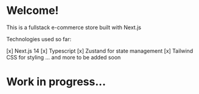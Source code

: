# Welcome!

This is a fullstack e-commerce store built with Next.js

Technologies used so far:

[x] Next.js 14
[x] Typescript
[x] Zustand for state management
[x] Tailwind CSS for styling
... and more to be added soon

# Work in progress...